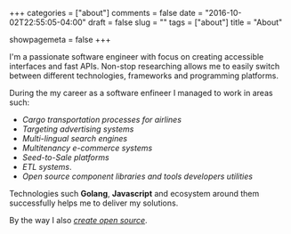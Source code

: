 +++
categories = ["about"]
comments = false
date = "2016-10-02T22:55:05-04:00"
draft = false
slug = ""
tags = ["about"]
title = "About"

showpagemeta = false
+++

I'm a passionate software engineer with focus on creating accessible interfaces and fast APIs. Non-stop researching allows me to easily switch between different technologies, frameworks and programming platforms.

During the my career as a software enfineer I managed to work in areas such:

- *Cargo transportation processes for airlines*
- *Targeting advertising systems*
- *Multi-lingual search engines*
- *Multitenancy e-commerce systems*
- *Seed-to-Sale platforms*
- *ETL systems*.
- *Open source component libraries and tools developers utilities*

Technologies such **Golang**, **Javascript** and ecosystem around them successfully helps me to deliver my solutions.

By the way I also [*create open source*](https://github.com/musienkoyuriy).